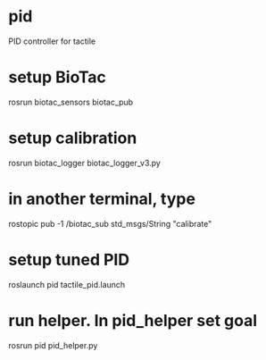 # pid
PID controller for tactile
# setup BioTac
rosrun biotac_sensors biotac_pub 
# setup calibration
rosrun biotac_logger biotac_logger_v3.py 
# in another terminal, type
rostopic pub -1 /biotac_sub std_msgs/String "calibrate"

# setup tuned PID
roslaunch pid tactile_pid.launch
# run helper. In pid_helper set goal
rosrun pid pid_helper.py
